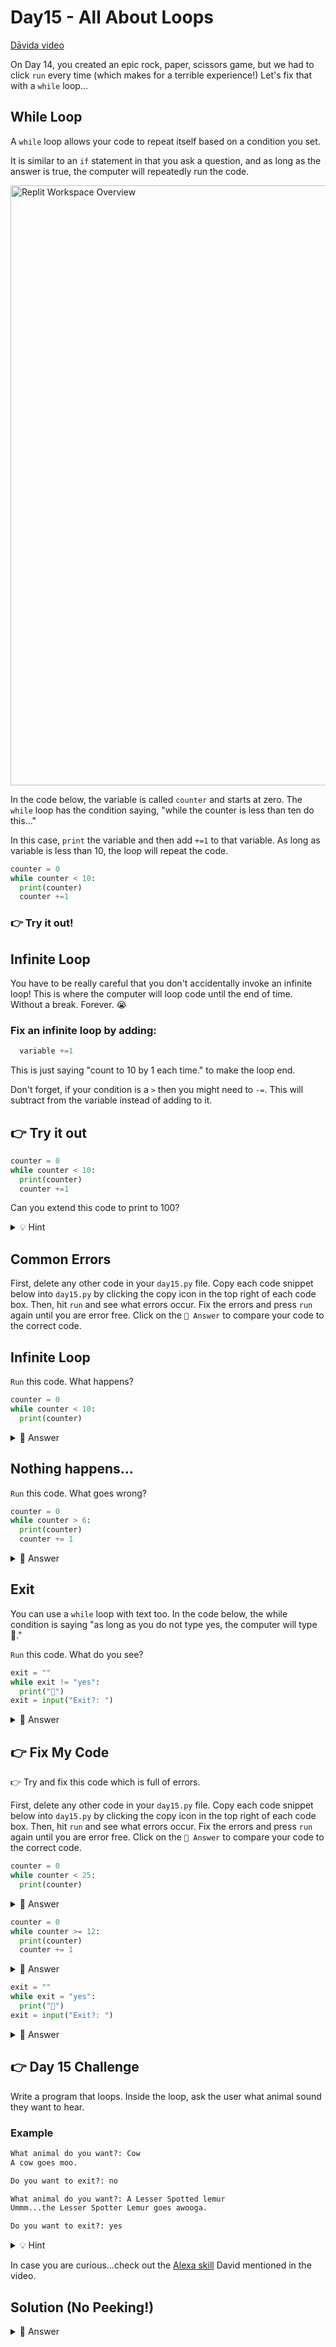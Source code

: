 # Day15 - All About Loops

<a href="https://www.youtube.com/watch?v=AwCI7IG-i38" target="_blank">Dāvida video</a>

On Day 14, you created an epic rock, paper, scissors game, but we had to click `run` every time (which makes for a terrible experience!) Let's fix that with a `while` loop...

## While Loop

A `while` loop allows your code to repeat itself based on a condition you set.

It is similar to an `if` statement in that you ask a question, and as long as the answer is true, the computer will repeatedly run the code.

<img id="image" src="assets/day15.png" alt="Replit Workspace Overview" width="960">

In the code below, the variable is called `counter` and starts at zero. The `while` loop has the condition saying, "while the counter is less than ten do this..."

In this case, `print` the variable and then add `+=1` to that variable. As long as variable is less than 10, the loop will repeat the code.

```python
counter = 0
while counter < 10:
  print(counter)
  counter +=1
```

### 👉 Try it out!

## Infinite Loop

You have to be really careful that you don't accidentally invoke an infinite loop! This is where the computer will loop code until the end of time. Without a break. Forever. 😭

### Fix an infinite loop by adding:

```python
  variable +=1
```

This is just saying "count to 10 by 1 each time." to make the loop end.

Don't forget, if your condition is a `>` then you might need to `-=`. This will subtract from the variable instead of adding to it.

## 👉 Try it out

```python
counter = 0
while counter < 10:
  print(counter)
  counter +=1
```

Can you extend this code to print to 100?

<details>
<summary>💡 Hint</summary>

Think about your `while` condition.

</details>

## Common Errors

First, delete any other code in your `day15.py` file. Copy each code snippet below into `day15.py` by clicking the copy icon in the top right of each code box. Then, hit `run` and see what errors occur. Fix the errors and press `run` again until you are error free. Click on the `👀 Answer` to compare your code to the correct code.

## Infinite Loop

`Run` this code. What happens?

```python
counter = 0
while counter < 10:
  print(counter)
```

<details>
<summary>👀 Answer</summary>

You see a series of infinite 0s printing over and over. Why? You have created an infinite loop because the counter will always be less than 10 in this case. Manually stop the program and specify `counter +=1`.

```python
counter = 0
while counter < 10:
  print(counter)
  counter += 1
```

</details>

## Nothing happens...

`Run` this code. What goes wrong?

```python
counter = 0
while counter > 6:
  print(counter)
  counter += 1
```

<details>
<summary>👀 Answer</summary>

The issue is the condition. It is the wrong way around. The inequality is saying when the counter is greater than 6 to add one. However, the counter is 0. Therefore, it is not greater than six to start.

Fix this by sorting out the inequality to `<`.

</details>

## Exit

You can use a `while` loop with text too. In the code below, the while condition is saying "as long as you do not type yes, the computer will type 🥳."

`Run` this code. What do you see?

```python
exit = ""
while exit != "yes":
  print("🥳")
exit = input("Exit?: ")
```

<details>
<summary>👀 Answer</summary>

Wait! No matter what you type, you get 🥳. Check your indentation. Change the variable that controls the condition within the loop itself.

```python
exit = ""
while exit != "yes":
  print("🥳")
  exit = input("Exit?: ")
```

</details>

## 👉 Fix My Code

👉 Try and fix this code which is full of errors.

First, delete any other code in your `day15.py` file. Copy each code snippet below into `day15.py` by clicking the copy icon in the top right of each code box. Then, hit `run` and see what errors occur. Fix the errors and press `run` again until you are error free. Click on the `👀 Answer` to compare your code to the correct code.

```python
counter = 0
while counter < 25:
  print(counter)
```

<details>
<summary>👀 Answer</summary>

```python
counter = 0
while counter < 25:
  print(counter)
  counter +=1
```

</details>

```python
counter = 0
while counter >= 12:
  print(counter)
  counter += 1
```

<details>
<summary>👀 Answer</summary>

```python
counter = 0
while counter <= 12:
  print(counter)
  counter += 1
```

</details>

```python
exit = ""
while exit = "yes":
  print("🥳")
exit = input("Exit?: ")
```

<details>
<summary>👀 Answer</summary>

```python
exit = ""
while exit != "yes":
  print("🥳")
  exit = input("Exit?: ")
```

</details>

## 👉 Day 15 Challenge

Write a program that loops. Inside the loop, ask the user what animal sound they want to hear.

### Example

```python
What animal do you want?: Cow
A cow goes moo.

Do you want to exit?: no

What animal do you want?: A Lesser Spotted lemur
Ummm...the Lesser Spotter Lemur goes awooga.

Do you want to exit?: yes
```

<details>
<summary>💡 Hint</summary>

- You will need to start with a while loop.
- Add nested if statements inside the while loop.
- End with exit for the user to get out of the loop.

</details>

In case you are curious...check out the <a href="https://www.amazon.com/Rain-Labs-Animal-Sounds/dp/B01AHGU3M6" target="_blank">Alexa skill</a> David mentioned in the video.

## Solution (No Peeking!)

<details>
<summary>👀 Answer</summary>

```python

exit = "no"


while exit == "no":
  animal_sound = input("What animal sound do you want to hear?")

  if animal_sound == "cow" or animal_sound == "Cow":
    print("🐮 Moo")
  elif animal_sound == "pig" or animal_sound == "Pig":
    print ("🐷 Oink")
  elif animal_sound == "sheep" or animal_sound == "Sheep":
    print ("🐑 Baaa")
  elif animal_sound == "duck" or animal_sound == "Duck":
    print("🦆 Quack")
  elif animal_sound == "dog" or animal_sound == "Dog":
    print("🐶 Woof")
  elif animal_sound == "cat" or animal_sound == "Cat":
    print("🐱 Meow")
  else:
    print("I don't know that animal sound. Try again.")


  exit = input("Do you want to exit?: ")
```

</details>
